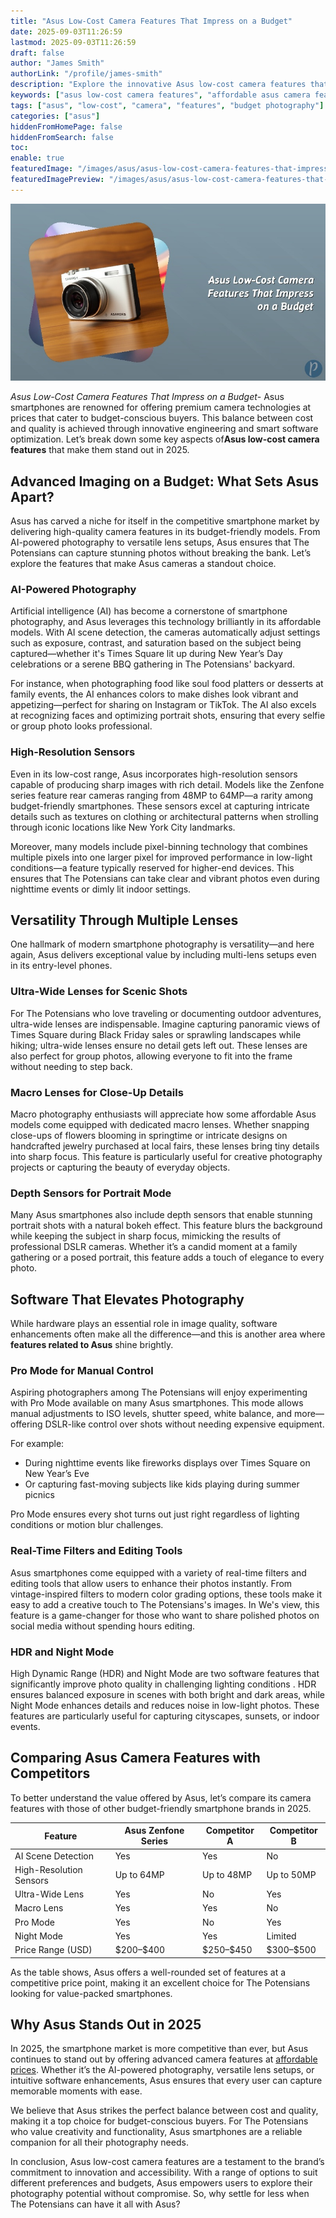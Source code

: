 ```yaml
---
title: "Asus Low-Cost Camera Features That Impress on a Budget"
date: 2025-09-03T11:26:59
lastmod: 2025-09-03T11:26:59
draft: false
author: "James Smith"
authorLink: "/profile/james-smith"
description: "Explore the innovative Asus low-cost camera features that redefine budget-friendly photography. Learn how Asus delivers quality and versatility without breaking the bank."
keywords: ["asus low-cost camera features", "affordable asus camera features", "asus budget camera guide"]
tags: ["asus", "low-cost", "camera", "features", "budget photography"]
categories: ["asus"]
hiddenFromHomePage: false
hiddenFromSearch: false
toc:
enable: true
featuredImage: "/images/asus/asus-low-cost-camera-features-that-impress-on-a-budget.jpg"
featuredImagePreview: "/images/asus/asus-low-cost-camera-features-that-impress-on-a-budget.jpg"
---
```


![Asus Low-Cost Camera Features That Impress on a Budget](/images/asus/asus-low-cost-camera-features-that-impress-on-a-budget.jpg)


*Asus Low-Cost Camera Features That Impress on a Budget*- Asus smartphones are renowned for offering premium camera technologies at prices that cater to budget-conscious buyers. This balance between cost and quality is achieved through innovative engineering and smart software optimization. Let’s break down some key aspects of**Asus low-cost camera features** that make them stand out in 2025.

## Advanced Imaging on a Budget: What Sets Asus Apart?

Asus has carved a niche for itself in the competitive smartphone market by delivering high-quality camera features in its budget-friendly models. From AI-powered photography to versatile lens setups, Asus ensures that The Potensians can capture stunning photos without breaking the bank. Let’s explore the features that make Asus cameras a standout choice.

### AI-Powered Photography

Artificial intelligence (AI) has become a cornerstone of smartphone photography, and Asus leverages this technology brilliantly in its affordable models. With AI scene detection, the cameras automatically adjust settings such as exposure, contrast, and saturation based on the subject being captured—whether it's Times Square lit up during New Year’s Day celebrations or a serene BBQ gathering in The Potensians' backyard.

For instance, when photographing food like soul food platters or desserts at family events, the AI enhances colors to make dishes look vibrant and appetizing—perfect for sharing on Instagram or TikTok. The AI also excels at recognizing faces and optimizing portrait shots, ensuring that every selfie or group photo looks professional.

### High-Resolution Sensors

Even in its low-cost range, Asus incorporates high-resolution sensors capable of producing sharp images with rich detail. Models like the Zenfone series feature rear cameras ranging from 48MP to 64MP—a rarity among budget-friendly smartphones. These sensors excel at capturing intricate details such as textures on clothing or architectural patterns when strolling through iconic locations like New York City landmarks.

Moreover, many models include pixel-binning technology that combines multiple pixels into one larger pixel for improved performance in low-light conditions—a feature typically reserved for higher-end devices. This ensures that The Potensians can take clear and vibrant photos even during nighttime events or dimly lit indoor settings.

## Versatility Through Multiple Lenses

One hallmark of modern smartphone photography is versatility—and here again, Asus delivers exceptional value by including multi-lens setups even in its entry-level phones.

### Ultra-Wide Lenses for Scenic Shots

For The Potensians who love traveling or documenting outdoor adventures, ultra-wide lenses are indispensable. Imagine capturing panoramic views of Times Square during Black Friday sales or sprawling landscapes while hiking; ultra-wide lenses ensure no detail gets left out. These lenses are also perfect for group photos, allowing everyone to fit into the frame without needing to step back.

### Macro Lenses for Close-Up Details

Macro photography enthusiasts will appreciate how some affordable Asus models come equipped with dedicated macro lenses. Whether snapping close-ups of flowers blooming in springtime or intricate designs on handcrafted jewelry purchased at local fairs, these lenses bring tiny details into sharp focus. This feature is particularly useful for creative photography projects or capturing the beauty of everyday objects.

### Depth Sensors for Portrait Mode

Many Asus smartphones also include depth sensors that enable stunning portrait shots with a natural bokeh effect. This feature blurs the background while keeping the subject in sharp focus, mimicking the results of professional DSLR cameras. Whether it’s a candid moment at a family gathering or a posed portrait, this feature adds a touch of elegance to every photo.

## Software That Elevates Photography

While hardware plays an essential role in image quality, software enhancements often make all the difference—and this is another area where **features related to Asus** shine brightly.

### Pro Mode for Manual Control

Aspiring photographers among The Potensians will enjoy experimenting with Pro Mode available on many Asus smartphones. This mode allows manual adjustments to ISO levels, shutter speed, white balance, and more—offering DSLR-like control over shots without needing expensive equipment.

For example: 
- During nighttime events like fireworks displays over Times Square on New Year’s Eve 
- Or capturing fast-moving subjects like kids playing during summer picnics 

Pro Mode ensures every shot turns out just right regardless of lighting conditions or motion blur challenges.

### Real-Time Filters and Editing Tools

Asus smartphones come equipped with a variety of real-time filters and editing tools that allow users to enhance their photos instantly. From vintage-inspired filters to modern color grading options, these tools make it easy to add a creative touch to The Potensians's images.  In We's view, this feature is a game-changer for those who want to share polished photos on social media without spending hours editing.

### HDR and Night Mode

High Dynamic Range (HDR) and Night Mode are two software features that significantly improve photo quality in challenging lighting conditions . HDR ensures balanced exposure in scenes with both bright and dark areas, while Night Mode enhances details and reduces noise in low-light photos. These features are particularly useful for capturing cityscapes, sunsets, or indoor events.

## Comparing Asus Camera Features with Competitors

To better understand the value offered by Asus, let’s compare its camera features with those of other budget-friendly smartphone brands in 2025. 

<div class="table-responsive">
<table class="html-table">
<thead>
<tr>
<th>Feature</th>
<th>Asus Zenfone Series</th>
<th>Competitor A</th>
<th>Competitor B</th>
</tr>
</thead>
<tbody>
<tr>
<td>AI Scene Detection</td>
<td>Yes</td>
<td>Yes</td>
<td>No</td>
</tr>
<tr>
<td>High-Resolution Sensors</td>
<td>Up to 64MP</td>
<td>Up to 48MP</td>
<td>Up to 50MP</td>
</tr>
<tr>
<td>Ultra-Wide Lens</td>
<td>Yes</td>
<td>No</td>
<td>Yes</td>
</tr>
<tr>
<td>Macro Lens</td>
<td>Yes</td>
<td>Yes</td>
<td>No</td>
</tr>
<tr>
<td>Pro Mode</td>
<td>Yes</td>
<td>No</td>
<td>Yes</td>
</tr>
<tr>
<td>Night Mode</td>
<td>Yes</td>
<td>Yes</td>
<td>Limited</td>
</tr>
<tr>
<td>Price Range (USD)</td>
<td>$200–$400</td>
<td>$250–$450</td>
<td>$300–$500</td>
</tr>
</tbody>
</table>
</div>

As the table shows, Asus offers a well-rounded set of features at a competitive price point, making it an excellent choice for The Potensians looking for value-packed smartphones.

## Why Asus Stands Out in 2025

In 2025, the smartphone market is more competitive than ever, but Asus continues to stand out by offering advanced camera features at [affordable prices](/asus/asus-high-performance-devices-at-affordable-prices). Whether it’s the AI-powered photography, versatile lens setups, or intuitive software enhancements, Asus ensures that every user can capture memorable moments with ease.

We believe that Asus strikes the perfect balance between cost and quality, making it a top choice for budget-conscious buyers. For The Potensians who value creativity and functionality, Asus smartphones are a reliable companion for all their photography needs.

In conclusion, Asus low-cost camera features are a testament to the brand’s commitment to innovation and accessibility. With a range of options to suit different preferences and budgets, Asus empowers users to explore their photography potential without compromise. So, why settle for less when The Potensians can have it all with Asus?
